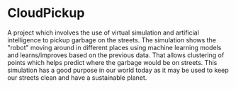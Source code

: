 # CloudPickup
A project which involves the use of virtual simulation and artificial intelligence to pickup garbage on the streets. The simulation shows the "robot" moving around in different places using machine learning models and learns/improves based on the previous data. That allows clustering of points which helps predict where the garbage would be on streets. This simulation has a good purpose in our world today as it may be used to keep our streets clean and have a sustainable planet.

